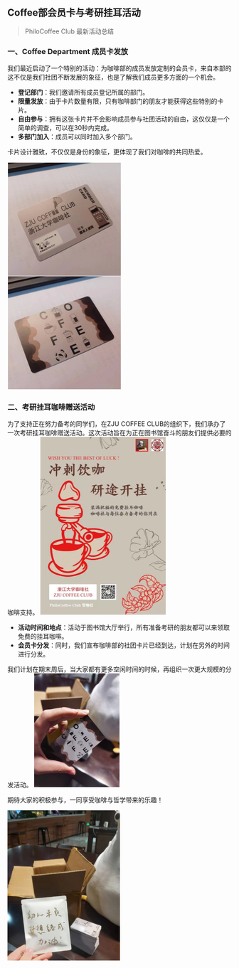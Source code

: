 
## Coffee部会员卡与考研挂耳活动

> PhiloCoffee Club 最新活动总结

### **一、Coffee Department 成员卡发放**

我们最近启动了一个特别的活动：为咖啡部的成员发放定制的会员卡，来自本部的这不仅是我们社团不断发展的象征，也是了解我们成员更多方面的一个机会。

- **登记部门**：我们邀请所有成员登记所属的部门。
- **限量发放**：由于卡片数量有限，只有咖啡部门的朋友才能获得这些特别的卡片。
- **自由参与**：拥有这张卡片并不会影响成员参与社团活动的自由，这仅仅是一个简单的调查，可以在30秒内完成。
- **多部门加入**：成员可以同时加入多个部门。

卡片设计雅致，不仅仅是身份的象征，更体现了我们对咖啡的共同热爱。

<img src="./1220_Coffee Card.assets/image-20231223210914040.png" alt="card image" style="zoom:50%;" />

### **二、考研挂耳咖啡赠送活动**

为了支持正在努力备考的同学们，在ZJU COFFEE CLUB的组织下，我们承办了一次考研挂耳咖啡赠送活动。这次活动旨在为正在图书馆奋斗的朋友们提供必要的咖啡支持。
<img src="./1220_Coffee Card.assets/image-20231223211310122.png" alt="poster" style="zoom:50%;" />


- **活动时间和地点**：活动于图书馆大厅举行，所有准备考研的朋友都可以来领取免费的挂耳咖啡。
- **会员卡分发**：同时，我们宣布咖啡部的社团卡片已经到达，计划在另外的时间进行分发。

我们计划在期末周后，当大家都有更多空闲时间的时候，再组织一次更大规模的分发活动。
<img src="./1220_Coffee Card.assets/image-20231223210942147.png" alt="card arrived" style="zoom:25%;" />


期待大家的积极参与，一同享受咖啡与哲学带来的乐趣！







<img src="./1220_Coffee Card.assets/image-20231223210955042.png" alt="image-20231223210955042" style="zoom:33%;" />



